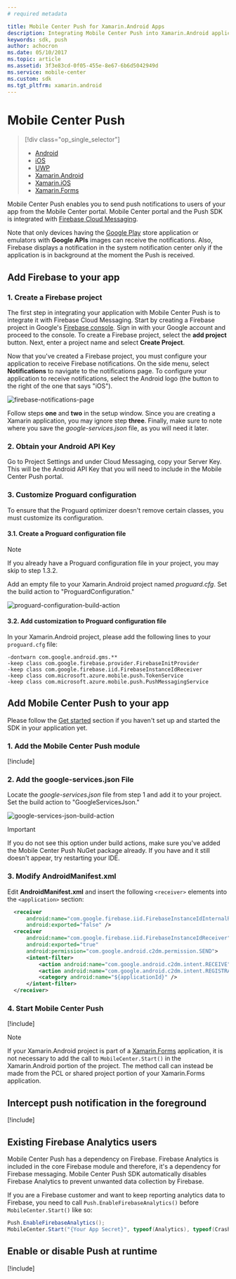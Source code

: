 ```yaml
---
# required metadata

title: Mobile Center Push for Xamarin.Android Apps
description: Integrating Mobile Center Push into Xamarin.Android applications
keywords: sdk, push
author: achocron
ms.date: 05/10/2017
ms.topic: article
ms.assetid: 3f3e83cd-0f05-455e-8e67-6b6d5042949d
ms.service: mobile-center
ms.custom: sdk
ms.tgt_pltfrm: xamarin.android
---
```


# Mobile Center Push

> [!div class="op_single_selector"]
> * [Android](android.md)
> * [iOS](ios.md)
> * [UWP](uwp.md)
> * [Xamarin.Android](xamarin-android.md)
> * [Xamarin.iOS](xamarin-ios.md)
> * [Xamarin.Forms](xamarin-forms.md)

Mobile Center Push enables you to send push notifications to users of your app from the Mobile Center portal. Mobile Center portal and the Push SDK is integrated with [Firebase Cloud Messaging](https://firebase.google.com/docs/cloud-messaging/).

Note that only devices having the [Google Play](https://play.google.com) store application or emulators with **Google APIs** images can receive the notifications. Also, Firebase displays a notification in the system notification center only if the application is in background at the moment the Push is received.

## Add Firebase to your app

### 1. Create a Firebase project

The first step in integrating your application with Mobile Center Push is to integrate it with Firebase Cloud Messaging. Start by creating a Firebase project in Google's [Firebase console](https://console.firebase.google.com). Sign in with your Google account and proceed to the console. To create a Firebase project, select the **add project** button. Next, enter a project name and select **Create Project**.

Now that you've created a Firebase project, you must configure your application to receive Firebase notifications. On the side menu, select **Notifications** to navigate to the notifications page. To configure your application to receive notifications, select the Android logo (the button to the right of the one that says "iOS").

![firebase-notifications-page](images/firebase-add-notifications.png)

Follow steps **one** and **two** in the setup window. Since you are creating a Xamarin application, you may ignore step **three**. Finally, make sure to note where you save the *google-services.json* file, as you will need it later.

### 2. Obtain your Android API Key
Go to Project Settings and under Cloud Messaging, copy your Server Key. This will be the Android API Key that you will need to include in the Mobile Center Push portal.

### 3. Customize Proguard configuration

To ensure that the Proguard optimizer doesn't remove certain classes, you must customize its configuration.

#### 3.1. Create a Proguard configuration file

>[!NOTE]
>If you already have a Proguard configuration file in your project, you may skip to step 1.3.2.

Add an empty file to your Xamarin.Android project named *proguard.cfg*. Set the build action to "ProguardConfiguration."

![proguard-configuration-build-action](images/proguard-configuration-build-action.png)

#### 3.2. Add customization to Proguard configuration file
In your Xamarin.Android project, please add the following lines to your `proguard.cfg` file:

```
-dontwarn com.google.android.gms.**
-keep class com.google.firebase.provider.FirebaseInitProvider
-keep class com.google.firebase.iid.FirebaseInstanceIdReceiver
-keep class com.microsoft.azure.mobile.push.TokenService
-keep class com.microsoft.azure.mobile.push.PushMessagingService
```

## Add Mobile Center Push to your app

Please follow the [Get started](~/sdk/getting-started/xamarin.md) section if you haven't set up and started the SDK in your application yet.

### 1. Add the Mobile Center Push module

[!include[](add-nuget.md)]

### 2. Add the google-services.json File
Locate the *google-services.json* file from step 1 and add it to your project. Set the build action to "GoogleServicesJson."

![google-services-json-build-action](images/google-services-json-build-action.png)

> [!IMPORTANT]
> If you do not see this option under build actions, make sure you've added the Mobile Center Push NuGet package already. If you have and it still doesn't appear, try restarting your IDE.

### 3. Modify AndroidManifest.xml

Edit **AndroidManifest.xml** and insert the following `<receiver>` elements into the `<application>` section:

```xml
  <receiver 
      android:name="com.google.firebase.iid.FirebaseInstanceIdInternalReceiver" 
      android:exported="false" />
  <receiver 
      android:name="com.google.firebase.iid.FirebaseInstanceIdReceiver" 
      android:exported="true" 
      android:permission="com.google.android.c2dm.permission.SEND">
      <intent-filter>
          <action android:name="com.google.android.c2dm.intent.RECEIVE" />
          <action android:name="com.google.android.c2dm.intent.REGISTRATION" />
          <category android:name="${applicationId}" />
      </intent-filter>
  </receiver>
```

### 4. Start Mobile Center Push

[!include[](start-push.md)]

>[!NOTE]
>If your Xamarin.Android project is part of a [Xamarin.Forms](xamarin-forms.md) application, it is not necessary to add the call to `MobileCenter.Start()` in the Xamarin.Android portion of the project. The method call can instead be made from the PCL or shared project portion of your Xamarin.Forms application.

## Intercept push notification in the foreground

[!include[](push-callbacks.md)]

## Existing Firebase Analytics users

Mobile Center Push has a dependency on Firebase. Firebase Analytics is included in the core Firebase module and therefore, it's a dependency for Firebase messaging. Mobile Center Push SDK automatically disables Firebase Analytics to prevent unwanted data collection by Firebase.

If you are a Firebase customer and want to keep reporting analytics data to Firebase, you need to call `Push.EnableFirebaseAnalytics()` before `MobileCenter.Start()` like so:

```csharp
Push.EnableFirebaseAnalytics();
MobileCenter.Start("{Your App Secret}", typeof(Analytics), typeof(Crashes), typeof(Push));
```

## Enable or disable Push at runtime

[!include[](enable-or-disable.md)]
